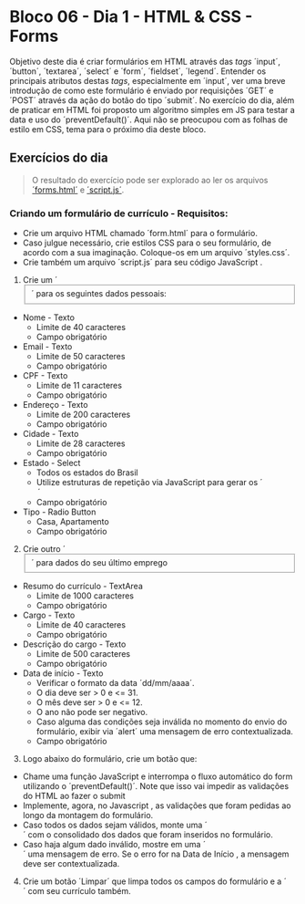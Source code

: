 # Bloco 06 - Dia 1 - HTML & CSS - Forms
Objetivo deste dia é criar formulários em HTML através das *tags* ´input´, ´button´, ´textarea´, ´select´ e ´form´, ´fieldset´, ´legend´. Entender os principais atributos destas *tags*, especialmente em ´input´, ver uma breve introdução de como este formulário é enviado por requisições ´GET´ e ´POST´ através da ação do botão do tipo ´submit´. No exercício do dia, além de praticar em HTML foi proposto um algoritmo simples em JS para testar a data e uso do ´preventDefault()´. Aqui não se preocupou com as folhas de estilo em CSS, tema para o próximo dia deste bloco.

## Exercícios do dia
> O resultado do exercício pode ser explorado ao ler os arquivos [´forms.html´](https://github.com/tiagosathler/trybe-exercises/blob/master/fundamentos/bloco-06-html-e-css-forms-flexbox-e-responsivo/dia-1-html-e-css-forms/forms.html) e [´script.js´](https://github.com/tiagosathler/trybe-exercises/blob/master/fundamentos/bloco-06-html-e-css-forms-flexbox-e-responsivo/dia-1-html-e-css-forms/script.js).  

### Criando um formulário de currículo - Requisitos:
* Crie um arquivo HTML chamado ´form.html´ para o formulário.
* Caso julgue necessário, crie estilos CSS para o seu formulário, de acordo com a sua imaginação. Coloque-os em um arquivo ´styles.css´.
* Crie também um arquivo ´script.js´ para seu código JavaScript .

1. Crie um ´<fieldset>´ para os seguintes dados pessoais:
  * Nome - Texto
     * Limite de 40 caracteres
     * Campo obrigatório
  * Email - Texto
     * Limite de 50 caracteres
     * Campo obrigatório
  * CPF - Texto
     * Limite de 11 caracteres
     * Campo obrigatório
  * Endereço - Texto
     * Limite de 200 caracteres
     * Campo obrigatório
  * Cidade - Texto
     * Limite de 28 caracteres
     * Campo obrigatório
  * Estado - Select
     * Todos os estados do Brasil
     * Utilize estruturas de repetição via JavaScript para gerar os ´<option>´
     * Campo obrigatório
  * Tipo - Radio Button
    * Casa, Apartamento
    * Campo obrigatório
    
2. Crie outro ´<fieldset>´ para dados do seu último emprego
  * Resumo do currículo - TextArea
    * Limite de 1000 caracteres
    * Campo obrigatório
  * Cargo - Texto
    * Limite de 40 caracteres
    * Campo obrigatório
  * Descrição do cargo - Texto
    * Limite de 500 caracteres
    * Campo obrigatório
  * Data de início - Texto
    * Verificar o formato da data ´dd/mm/aaaa´.
    * O dia deve ser > 0 e <= 31.
    * O mês deve ser > 0 e <= 12.
    * O ano não pode ser negativo.
    * Caso alguma das condições seja inválida no momento do envio do formulário, exibir via ´alert´ uma mensagem de erro contextualizada.
    * Campo obrigatório

3. Logo abaixo do formulário, crie um botão que:
  * Chame uma função JavaScript e interrompa o fluxo automático do form utilizando o ´preventDefault()´. Note que isso vai impedir as validações do HTML ao fazer o submit
  * Implemente, agora, no Javascript , as validações que foram pedidas ao longo da montagem do formulário.
  * Caso todos os dados sejam válidos, monte uma ´<div>´ com o consolidado dos dados que foram inseridos no formulário.
  * Caso haja algum dado inválido, mostre em uma ´<div>´ uma mensagem de erro. Se o erro for na Data de Início , a mensagem deve ser contextualizada.

4. Crie um botão ´Limpar´ que limpa todos os campos do formulário e a ´<div>´ com seu currículo também.
